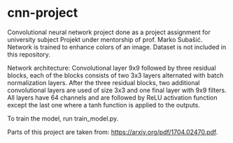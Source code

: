 # cnn-project

Convolutional neural network project done as a project assignment for university subject Projekt under mentorship of prof. Marko Subašić. 
Network is trained to enhance colors of an image. Dataset is not included in this repository. 

Network architecture: 
  Convolutional layer 9x9 followed by three residual blocks, each of the blocks consists of two 3x3 layers alternated with batch normalization layers. After the three residual blocks, two additional convolutional layers are used of size 3x3 and one final layer with 9x9 filters. All layers have 64 channels and are followed by ReLU activation function except the last one where a tanh function is applied to the outputs. 

To train the model, run train_model.py. 

Parts of this project are taken from: https://arxiv.org/pdf/1704.02470.pdf.
